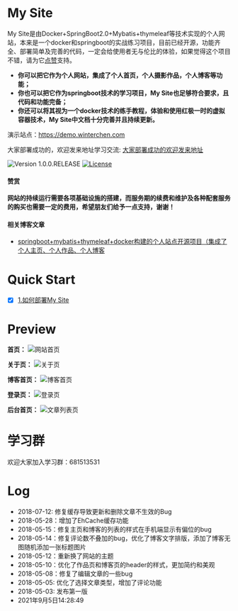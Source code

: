 # My Site

My Site是由Docker+SpringBoot2.0+Mybatis+thymeleaf等技术实现的个人网站，本来是一个docker和springboot的实战练习项目，目前已经开源，功能齐全、部署简单及完善的代码，一定会给使用者无与伦比的体验，如果觉得这个项目不错，请为它[点赞](https://github.com/WinterChenS/my-site)支持。

- **你可以把它作为个人网站，集成了个人首页，个人摄影作品，个人博客等功能；**
- **你也可以把它作为springboot技术的学习项目，My Site也足够符合要求，且代码和功能完备；**
- **你还可以将其视为一个docker技术的练手教程，体验和使用红极一时的虚拟容器技术，My Site中文档十分完善并且持续更新。**

演示站点：https://demo.winterchen.com

大家部署成功的，欢迎发来地址学习交流: [大家部署成功的欢迎发来地址](https://github.com/WinterChenS/my-site/issues/1)

![Version 1.0.0.RELEASE](https://img.shields.io/badge/version-1.0.0-yellow.svg)
[![License](https://img.shields.io/badge/license-apache-blue.svg)](https://github.com/ZHENFENG13/My-Blog/blob/master/LICENSE)


#### 赞赏
**网站的持续运行需要各项基础设施的搭建，而服务期的续费和维护及各种配套服务的购买也需要一定的费用，希望朋友们给予一点支持，谢谢！**



#### 相关博客文章

- [springboot+mybatis+thymeleaf+docker构建的个人站点开源项目（集成了个人主页、个人作品、个人博客](https://blog.csdn.net/winter_chen001/article/details/80266339)

# Quick Start

- [x]  [1.如何部署My Site](https://github.com/WinterChenS/my-site/wiki/%E5%A6%82%E4%BD%95%E9%83%A8%E7%BD%B2My-Site)

# Preview

**首页：**
![网站首页](http://img.winterchen.com/WX20180512-181947@2x.png)

**关于页：**
![关于页](http://img.winterchen.com/eqqeqqe.png)

**博客首页：**
![博客首页](http://img.winterchen.com/WX20180512-182057@2x.png)

**登录页：**
![登录页](http://img.winterchen.com/tqad8k3tisi01qjtrv47k5nso4.png)

**后台首页：**
![文章列表页](http://img.winterchen.com/eqeqeqeqe.png)

# 学习群
欢迎大家加入学习群：681513531

# Log

- 2018-07-12: 修复缓存导致更新和删除文章不生效的Bug
- 2018-05-28：增加了EhCache缓存功能
- 2018-05-15：修复主页和博客的列表的样式在手机端显示有偏位的bug
- 2018-05-14：修复评论数不叠加的bug，优化了博客文字排版，添加了博客无图随机添加一张标题图片
- 2018-05-12：重新换了网站的主题
- 2018-05-10：优化了作品页和博客页的header的样式，更加简约和美观
- 2018-05-08：修复了编辑文章的一些bug
- 2018-05-05: 优化了选择文章类型，增加了评论功能
- 2018-05-03: 发布第一版
- 2021年9月5日14:28:49 

